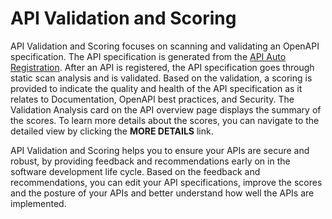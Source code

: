 # API Validation and Scoring

API Validation and Scoring focuses on scanning and validating an OpenAPI specification. The API specification is generated from the [API Auto Registration](../api-auto-registration/about.hbs.md). After an API is registered, the API specification goes through static scan analysis and is validated. Based on the validation, a scoring is provided to indicate the quality and health of the API specification as it relates to Documentation, OpenAPI best practices, and Security. The Validation Analysis card on the API overview page displays the summary of the scores. To learn more details about the scores, you can navigate to the detailed view by clicking the **MORE DETAILS** link. 

API Validation and Scoring helps you to ensure your APIs are secure and robust, by providing feedback and recommendations early on in the software development life cycle. Based on the feedback and recommendations, you can edit your API specifications, improve the scores and the posture of your APIs and better understand how well the APIs are implemented.
